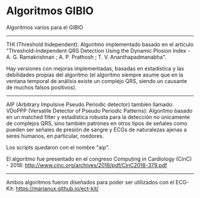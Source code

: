 # Algoritmos GIBIO

Algoritmos varios para el GIBIO

-------------------------------------------------------------------------------------------------------------------

THI (Threshold Independent):
Algoritmo implementado basado en el artículo "Threshold-Independent QRS Detection Using the Dynamic Plosion Index - A. G. Ramakrishnan ; A. P. Prathosh ; T. V. Ananthapadmanabha".

Hay versiones con mejoras implementadas, basadas en estadística y las debilidades propias del algoritmo (el algoritmo siempre asume que en la ventana temporal de análisis existe un complejo QRS, siendo un causante de muchos falsos positivos).

-------------------------------------------------------------------------------------------------------------------

AIP (Arbitrary Impulsive Pseudo Periodic detector) también llamado:
VDoPPP (Versatile Detector of Pseudo Periodic Patterns):
Algoritmo basado en un matched filter y estadística robusta para la detección no únicamente de complejos QRS, sino también patrones en otros tipos de señales como pueden ser señales de presión de sangre y ECGs de naturalezas ajenas a seres humanos, en particular, roedores.

Los scripts quedaron con el nombre "aip".

El algoritmo fue presentado en el congreso Computing in Cardiology (CinC) - 2018: http://www.cinc.org/archives/2018/pdf/CinC2018-379.pdf

-------------------------------------------------------------------------------------------------------------------

Ambos algoritmos fueron diseñados para poder ser utilizados con el ECG-Kit: https://marianux.github.io/ect-kit/
